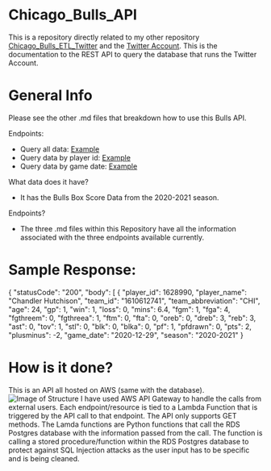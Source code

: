 # Chicago_Bulls_API
This is a repository directly related to my other repository [Chicago_Bulls_ETL_Twitter](https://github.com/culpgrant/Chicago_Bulls_ETL_Twitter) and the [Twitter Account](https://twitter.com/stats_bulls). This is the documentation to the REST API to query the database that runs the Twitter Account.

# General Info
Please see the other .md files that breakdown how to use this Bulls API.

Endpoints:
- Query all data: [Example](https://github.com/culpgrant/Chicago_Bulls_API/blob/main/API_Get_All.md)
- Query data by player id: [Example](https://github.com/culpgrant/Chicago_Bulls_API/blob/main/API_Get_Player_ID.md)
- Query data by game date: [Example](https://github.com/culpgrant/Chicago_Bulls_API/blob/main/API_Get_Game_Date.md)

What data does it have?
- It has the Bulls Box Score Data from the 2020-2021 season.

Endpoints?
- The three .md files within this Repository have all the information associated with the three endpoints available currently.

# Sample Response:
{
    "statusCode": "200",
    "body": [
        {
            "player_id": 1628990,
            "player_name": "Chandler Hutchison",
            "team_id": "1610612741",
            "team_abbreviation": "CHI",
            "age": 24,
            "gp": 1,
            "win": 1,
            "loss": 0,
            "mins": 6.4,
            "fgm": 1,
            "fga": 4,
            "fgthreem": 0,
            "fgthreea": 1,
            "ftm": 0,
            "fta": 0,
            "oreb": 0,
            "dreb": 3,
            "reb": 3,
            "ast": 0,
            "tov": 1,
            "stl": 0,
            "blk": 0,
            "blka": 0,
            "pf": 1,
            "pfdrawn": 0,
            "pts": 2,
            "plusminus": -2,
            "game_date": "2020-12-29",
            "season": "2020-2021"
        }


# How is it done?
This is an API all hosted on AWS (same with the database). ![Image of Structure](https://user-images.githubusercontent.com/59777128/109910653-3b6a4880-7c6e-11eb-811a-ffb0e582bb7c.jpeg)
I have used AWS API Gateway to handle the calls from external users. Each endpoint/resource is tied to a Lambda Function that is triggered by the API call to that endpoint. The API only supports GET methods. The Lamda functions are Python functions that call the RDS Postgres database with the information passed from the call. The function is calling a stored procedure/function within the RDS Postgres database to protect against SQL Injection attacks as the user input has to be specific and is being cleaned.

